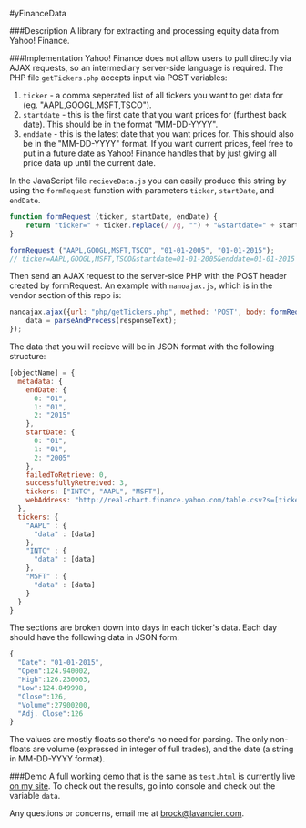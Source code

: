#yFinanceData

###Description
A library for extracting and processing equity data from Yahoo! Finance.

###Implementation
Yahoo! Finance does not allow users to pull directly via AJAX requests, so an intermediary server-side language is required. The PHP file `getTickers.php` accepts input via POST variables:

1. `ticker` - a comma seperated list of all tickers you want to get data for (eg. "AAPL,GOOGL,MSFT,TSCO").
2. `startdate` - this is the first date that you want prices for (furthest back date). This should be in the format "MM-DD-YYYY".
3. `enddate` - this is the latest date that you want prices for. This should also be in the "MM-DD-YYYY" format. If you want current prices, feel free to put in a future date as Yahoo! Finance handles that by just giving all price data up until the current date.

In the JavaScript file `recieveData.js` you can easily produce this string by using the `formRequest` function with parameters `ticker`, `startDate`, and `endDate`.

```javascript
function formRequest (ticker, startDate, endDate) {
	return "ticker=" + ticker.replace(/ /g, "") + "&startdate=" + startDate + "&enddate=" + endDate;
}

formRequest ("AAPL,GOOGL,MSFT,TSCO", "01-01-2005", "01-01-2015");
// ticker=AAPL,GOOGL,MSFT,TSCO&startdate=01-01-2005&enddate=01-01-2015
```

Then send an AJAX request to the server-side PHP with the POST header created by formRequest. An example with `nanoajax.js`, which is in the vendor section of this repo is:

```javascript
nanoajax.ajax({url: "php/getTickers.php", method: 'POST', body: formRequest("AAPL,SPY", "01-15-1980", "07-24-2015")}, function (code, responseText, request) {
	data = parseAndProcess(responseText);
});
```


The data that you will recieve will be in JSON format with the following structure:

```javascript
[objectName] = {
  metadata: {
    endDate: {
      0: "01",
      1: "01",
      2: "2015"
    },
    startDate: {
      0: "01",
      1: "01",
      2: "2005"
    },
    failedToRetrieve: 0,
    successfullyRetreived: 3,
    tickers: ["INTC", "AAPL", "MSFT"],
    webAddress: "http://real-chart.finance.yahoo.com/table.csv?s=[ticker]&d=0&e=01&f=2015&g=d&a=0&b=01&c=2005&ignore=.csv"
  },
  tickers: {
    "AAPL" : {
      "data" : [data]
    },
    "INTC" : {
      "data" : [data]
    },
    "MSFT" : {
      "data" : [data]
    }
  }
}
```

The sections are broken down into days in each ticker's data. Each day should have the following data in JSON form:

```javascript
{
  "Date": "01-01-2015",
  "Open":124.940002,
  "High":126.230003,
  "Low":124.849998,
  "Close":126,
  "Volume":27900200,
  "Adj. Close":126
}
```

The values are mostly floats so there's no need for parsing. The only non-floats are volume (expressed in integer of full trades), and the date (a string in MM-DD-YYYY format).

###Demo
A full working demo that is the same as `test.html` is currently live [on my site](http://www.lavancier.com/yFinance/test.html).
To check out the results, go into console and check out the variable `data`.

Any questions or concerns, email me at [brock@lavancier.com](brock@lavancier.com).
